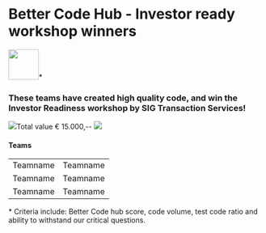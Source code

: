 # Better Code Hub - Investor ready workshop winners

<img src="https://bettercodehub.com/edge/badge/Blockchaingers/BlockchainHackaton?branch=master" height="60"/>*

### These teams have created high quality code, and win the Investor Readiness workshop by SIG Transaction Services!
<img src="https://avatars0.githubusercontent.com/ml/246?s=140&v=4" />Total value € 15.000,-- <img src="https://avatars0.githubusercontent.com/ml/246?s=140&v=4" />
<br />

#### Teams

| | |
| :---: | :---: |
| Teamname | Teamname |
| Teamname | Teamname |
| Teamname | Teamname |

\* Criteria include: Better Code hub score, code volume, test code ratio and ability to withstand our critical questions.
